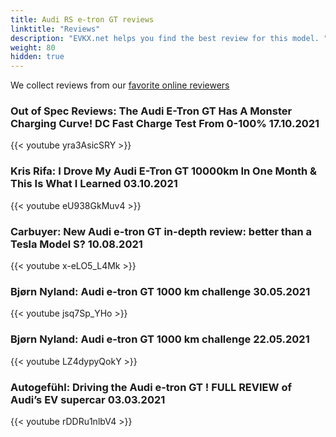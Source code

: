 ```yaml
---
title: Audi RS e-tron GT reviews
linktitle: "Reviews"
description: "EVKX.net helps you find the best review for this model. "
weight: 80
hidden: true
---
```

<object class="img-fluid" type="image/svg+xml" data="../modelnavigation.svg"></object>
We collect reviews from our [favorite online reviewers](/guides/evreviewers/)

### Out of Spec Reviews: The Audi E-Tron GT Has A Monster Charging Curve! DC Fast Charge Test From 0-100% 17.10.2021

{{< youtube yra3AsicSRY >}}

### Kris Rifa: I Drove My Audi E-Tron GT 10000km In One Month & This Is What I Learned 03.10.2021

{{< youtube eU938GkMuv4 >}}

### Carbuyer: New Audi e-tron GT in-depth review: better than a Tesla Model S? 10.08.2021

{{< youtube x-eLO5_L4Mk >}}

### Bjørn Nyland: Audi e-tron GT 1000 km challenge 30.05.2021

{{< youtube jsq7Sp_YHo >}}

### Bjørn Nyland: Audi e-tron GT 1000 km challenge 22.05.2021

{{< youtube LZ4dypyQokY >}}

### Autogefühl: Driving the Audi e-tron GT ! FULL REVIEW of Audi’s EV supercar 03.03.2021

{{< youtube rDDRu1nlbV4 >}}

